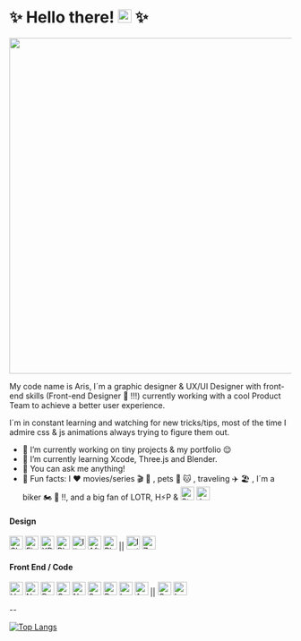 # ✨ Hello there! <a href="#"><img src="https://emojis.slackmojis.com/emojis/images/1511368775/3217/bluelightsaber.png?1511368775" width="24px"/></a> ✨

<p align="center">
  <a href="#"><img width="600" src="https://media.giphy.com/media/3oKIPi0sqqBWi5IR68/giphy.gif"></a>
</p>

My code name is Aris, I´m a graphic designer & UX/UI Designer with front-end skills (Front-end Designer 🤩 !!!) currently working with a cool Product Team to achieve a better user experience.

I´m in constant learning and watching for new tricks/tips, most of the time I admire css & js animations always trying to figure them out.

* 🔭  I’m currently working on tiny projects & my portfolio 😌
* 🌱  I’m currently learning Xcode, Three.js and Blender.
* 💬  You can ask me anything!
* 💫  Fun facts: I  ♥️  movies/series  🎬 🍿  , pets  🐶 🐱 , traveling ✈️ 🏖  , I´m a biker 🏍  🖤  !!, and a big fan of LOTR, H⚡️P &
<a href="#"><img src="https://emojis.slackmojis.com/emojis/images/1482947228/1532/lightsaber.png?1482947228" width="24px" title="Star Wars"/></a> <a href="#"><img src="https://emojis.slackmojis.com/emojis/images/1538730887/4767/jediorder.png?1538730887" width="24px" title="Jedi Order"/></a>


<h4 align="left">Design</h4>

<p><a href="#design"><img src="https://emojis.slackmojis.com/emojis/images/1536830766/4651/sketch.png?1536830766" width="24px" title="Sketch"/></a>
<a href="#design"><img src="https://emojis.slackmojis.com/emojis/images/1585055723/8322/figma.png?1585055723" width="24px" title="Figma"/></a>
<a href="#design"><img src="https://emojis.slackmojis.com/emojis/images/1476034534/1242/adobe_xd.png?1476034534" width="24px" title="XD"/></a>
<a href="#design"><img src="https://emojis.slackmojis.com/emojis/images/1450464730/190/photoshop.png?1450464730" width="24px" title="Photoshop"/></a>
<a href="#design"><img src="https://emojis.slackmojis.com/emojis/images/1450464717/189/illustrator.png?1450464717" width="24px" title="Illustrator"/></a>
<a href="#design"><img src="https://upload.wikimedia.org/wikipedia/commons/c/cb/Adobe_After_Effects_CC_icon.svg" width="24px" title="After Effects"/></a>
<a href="#design"><img src="https://emojis.slackmojis.com/emojis/images/1505443669/2917/blender3d.png?1505443669" width="24px" title="Blender"/></a>
||
<a href="#design"><img src="https://emojis.slackmojis.com/emojis/images/1476027910/1230/invision.png?1476027910" width="24px" title="Invision"/></a>
<a href="#design"><img src="https://emojis.slackmojis.com/emojis/images/1501021340/502/zeplin.png?1501021340" width="24px" title="Zeplin"/></a></p>

<h4 align="left">Front End / Code </h4>
<p><a href="#front-end--code-"><img src="https://emojis.slackmojis.com/emojis/images/1483052921/1537/vue.png?1483052921" width="24px" title="Vue"/></a>
<a href="#front-end--code-"><img src="https://emojis.slackmojis.com/emojis/images/1565274653/6097/nuxt.png?1565274653" width="24px" title="Nuxt.js"/></a>
<a href="#front-end--code-"><img src="https://emojis.slackmojis.com/emojis/images/1473950148/1161/react.png?1473950148" width="24px" title="React"/></a>
<a href="#front-end--code-"><img src="https://emojis.slackmojis.com/emojis/images/1507172902/2986/gatsby.png?1507172902" width="24px" title="Gatsby,js"/></a>
<a href="#front-end--code-"><img src="https://emojis.slackmojis.com/emojis/images/1538063700/4730/nextjs.jpeg?1538063700" width="24px" title="Next.js"/></a>
<a href="#front-end--code-"><img src="https://emojis.slackmojis.com/emojis/images/1470342476/703/sass.png?1470342476" width="24px" title="Sass/Scss"/></a>
<a href="#front-end--code-"><img src="https://upload.wikimedia.org/wikipedia/commons/b/b2/Bootstrap_logo.svg" width="24px" title="Boostrap"/></a>
<a href="#front-end--code-"><img src="https://emojis.slackmojis.com/emojis/images/1536564516/4640/laravel.png?1536564516" width="24px" title="Laravel"/></a>
<a href="#front-end--code-"><img src="https://emojis.slackmojis.com/emojis/images/1620759626/38068/angular.png?1620759626" width="24px" title="Angular"/></a>
||
<a href="#front-end--code-"><img src="https://greensock.com/uploads/monthly_2018_06/favicon.ico.4811a987b377f271db584b422f58e5a7.ico" width="24px" title="Greeen Sock"/></a>
<a href="#front-end--code-"><img src="https://lottiefiles.com/favicons/favicon-32x32.png" width="24px" title="Lottie"/></a></p>

--

[![Top Langs](https://github-readme-stats.vercel.app/api/top-langs/?username=arisbi&theme=tokyonight&layout=compact)](https://github.com/arisbi/github-readme-stats)
